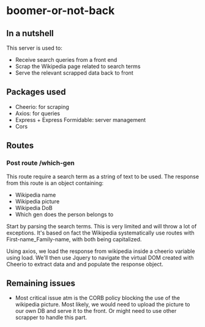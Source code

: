 # boomer-or-not-back

## In a nutshell

This server is used to:
- Receive search queries from a front end
- Scrap the Wikipedia page related to search terms
- Serve the relevant scrapped data back to front

## Packages used

- Cheerio: for scraping
- Axios: for queries
- Express + Express Formidable: server management
- Cors

## Routes

### Post route /which-gen

This route require
a search term as a string of text to be used. 
The response from this route is an object containing: 
  - Wikipedia name 
  - Wikipedia picture
  - Wikipedia DoB
  - Which gen does the person belongs to

Start by parsing the search terms. This is very limited and will throw a lot of exceptions. It's based on fact the Wikipedia systematically use routes with First-name_Family-name, with both being capitalized. 

Using axios, we load the response from wikipedia inside a cheerio variable using load. We'll then use Jquery to navigate the virtual DOM created with Cheerio to extract data and and populate the response object. 

## Remaining issues

- Most critical issue atm is the CORB policy blocking the use of the wikipedia picture. Most likely, we would need to upload the picture to our own DB and serve it to the front. Or might need to use other scrapper to handle this part. 

